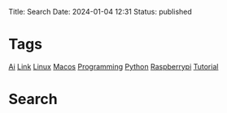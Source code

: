 Title: Search
Date: 2024-01-04 12:31
Status: published

# Tags

[Ai](https://64zbit.com/tag/ai.html)
[Link](https://64zbit.com/tag/link.html)
[Linux](https://64zbit.com/tag/linux.html)
[Macos](https://64zbit.com/tag/macos.html)
[Programming](https://64zbit.com/tag/programming.html)
[Python](https://64zbit.com/tag/python.html)
[Raspberrypi](https://64zbit.com/tag/raspberrypi.html)
[Tutorial](https://64zbit.com/tag/tutorial.html)

# Search

<script async src="https://cse.google.com/cse.js?cx=c6a1cb08b31374729">
</script>
<div class="gcse-search"></div>
